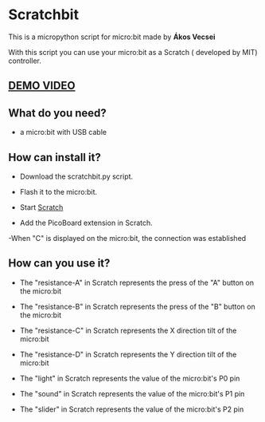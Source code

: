 # Scratchbit

This is a micropython script for micro:bit made by **Ákos Vecsei**

With this script you can use your micro:bit as a Scratch ( developed by MIT) controller.

## [DEMO VIDEO](https://www.youtube.com/edit?o=U&video_id=F8J47OMNxso)

## What do you need?

- a micro:bit with USB cable

## How can install it?

- Download the scratchbit.py script.

- Flash it to the micro:bit.

- Start [Scratch](http://scratch.mit.edu)

- Add the PicoBoard extension in Scratch.

-When "C" is displayed on the micro:bit, the connection was established


## How can you use it?

- The "resistance-A" in Scratch represents the press of the "A" button on the micro:bit

- The "resistance-B" in Scratch represents the press of the "B" button on the micro:bit

- The "resistance-C" in Scratch represents the X direction tilt of the micro:bit

- The "resistance-D" in Scratch represents the Y direction tilt of the micro:bit

- The "light" in Scratch represents the value of the micro:bit's P0 pin

- The "sound" in Scratch represents the value of the micro:bit's P1 pin

- The "slider" in Scratch represents the value of the micro:bit's P2 pin


